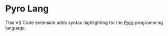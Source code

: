 # Pyro Lang

[1]: https://github.com/dmulholl/pyro

This VS Code extension adds syntax highlighting for the [Pyro][1] programming language.
